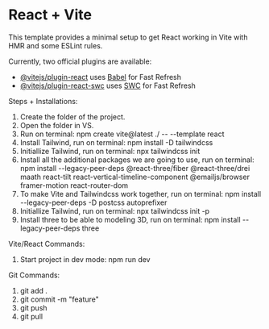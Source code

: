 # React + Vite

This template provides a minimal setup to get React working in Vite with HMR and some ESLint rules.

Currently, two official plugins are available:

- [@vitejs/plugin-react](https://github.com/vitejs/vite-plugin-react/blob/main/packages/plugin-react/README.md) uses [Babel](https://babeljs.io/) for Fast Refresh
- [@vitejs/plugin-react-swc](https://github.com/vitejs/vite-plugin-react-swc) uses [SWC](https://swc.rs/) for Fast Refresh

Steps + Installations:
1. Create the folder of the project.
2. Open the folder in VS.
3. Run on terminal: npm create vite@latest ./ -- --template react
4. Install Tailwind, run on terminal: npm install -D tailwindcss
5. Initiallize Tailwind, run on terminal: npx tailwindcss init
6. Install all the additional packages we are going to use, run on terminal: npm install --legacy-peer-deps @react-three/fiber @react-three/drei maath react-tilt react-vertical-timeline-component @emailjs/browser framer-motion react-router-dom
7. To make Vite and Tailwindcss work together, run on terminal: npm install --legacy-peer-deps -D postcss autoprefixer
8. Initiallize Tailwind, run on terminal: npx tailwindcss init -p
9. Install three to be able to modeling 3D, run on terminal: npm install --legacy-peer-deps three

Vite/React Commands:
1. Start project in dev mode: npm run dev

Git Commands:
1. git add .
2. git commit -m "feature"
3. git push
4. git pull
